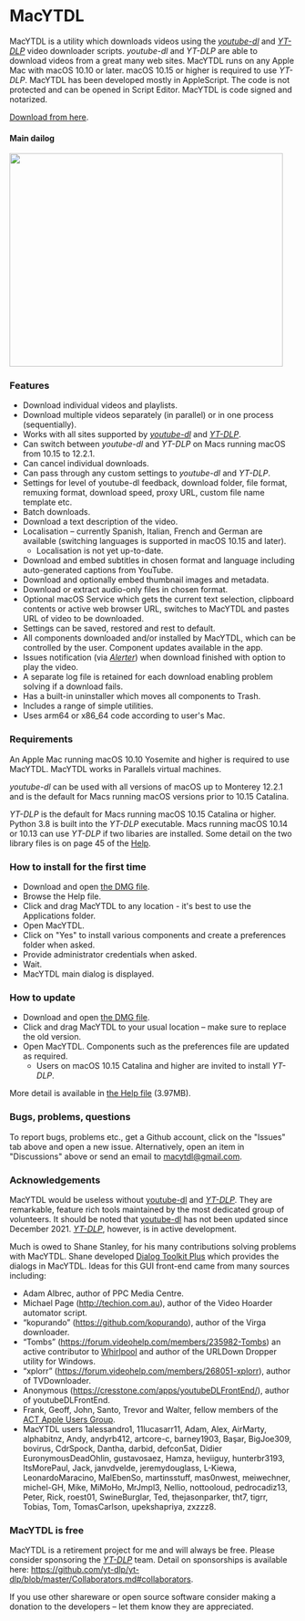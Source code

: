 # MacYTDL

MacYTDL is a utility which downloads videos using the [_youtube-dl_](https://github.com/ytdl-org/youtube-dl) and [_YT-DLP_](https://github.com/yt-dlp/yt-dlp) video downloader scripts. _youtube-dl_ and _YT-DLP_ are able to download videos from a great many web sites. MacYTDL runs on any Apple Mac with macOS 10.10 or later. macOS 10.15 or higher is required to use _YT-DLP_. MacYTDL has been developed mostly in AppleScript. The code is not protected and can be opened in Script Editor. MacYTDL is code signed and notarized.

[Download from here](https://github.com/section83/MacYTDL/releases/download/1.22/MacYTDL-v1.22.dmg).


#### Main dailog

<img src="https://github.com/section83/MacYTDL/blob/master/Images/Main%20-%20v1.21.png" width="480" height="374">

### Features

* Download individual videos and playlists.
* Download multiple videos separately (in parallel) or in one process (sequentially).
* Works with all sites supported by [_youtube-dl_](https://github.com/ytdl-org/youtube-dl) and [_YT-DLP_](https://github.com/yt-dlp/yt-dlp).
* Can switch between _youtube-dl_ and _YT-DLP_ on Macs running macOS from 10.15 to 12.2.1.
* Can cancel individual downloads.
* Can pass through any custom settings to _youtube-dl_ and _YT-DLP_.
* Settings for level of youtube-dl feedback, download folder, file format, remuxing format, download speed, proxy URL, custom file name template etc.
* Batch downloads.
* Download a text description of the video.
* Localisation – currently Spanish, Italian, French and German are available (switching languages is supported in macOS 10.15 and later).
  * Localisation is not yet up-to-date.
* Download and embed subtitles in chosen format and language including auto-generated captions from YouTube.
* Download and optionally embed thumbnail images and metadata.
* Download or extract audio-only files in chosen format.
* Optional macOS Service which gets the current text selection, clipboard contents or active web browser URL, switches to MacYTDL and pastes URL of video to be downloaded.
* Settings can be saved, restored and rest to default.
* All components downloaded and/or installed by MacYTDL, which can be controlled by the user. Component updates available in the app.
* Issues notification (via [*Alerter*](https://github.com/vjeantet/alerter)) when download finished with option to play the video.
* A separate log file is retained for each download enabling problem solving if a download fails.
* Has a built-in uninstaller which moves all components to Trash.
* Includes a range of simple utilities.
* Uses arm64 or x86_64 code according to user's Mac.

### Requirements

An Apple Mac running macOS 10.10 Yosemite and higher is required to use MacYTDL. MacYTDL works in Parallels virtual machines.

_youtube-dl_ can be used with all versions of macOS up to Monterey 12.2.1 and is the default for Macs running macOS versions prior to 10.15 Catalina.

_YT-DLP_ is the default for Macs running macOS 10.15 Catalina or higher. Python 3.8 is built into the _YT-DLP_ executable. Macs running macOS 10.14 or 10.13 can use _YT-DLP_ if two libaries are installed. Some detail on the two library files is on page 45 of the [Help](https://github.com/section83/MacYTDL/blob/master/Images/Help.pdf).

### How to install for the first time

* Download and open [the DMG file](https://github.com/section83/MacYTDL/releases/download/1.22/MacYTDL-v1.22.dmg).
* Browse the Help file.
* Click and drag MacYTDL to any location - it's best to use the Applications folder.
* Open MacYTDL.
* Click on "Yes" to install various components and create a preferences folder when asked.
* Provide administrator credentials when asked.
* Wait.
* MacYTDL main dialog is displayed.

### How to update

* Download and open [the DMG file](https://github.com/section83/MacYTDL/releases/download/1.22/MacYTDL-v1.22.dmg).
* Click and drag MacYTDL to your usual location – make sure to replace the old version.
* Open MacYTDL. Components such as the preferences file are updated as required.
  * Users on macOS 10.15 Catalina and higher are invited to install _YT-DLP_.

More detail is available in [the Help file](https://github.com/section83/MacYTDL/blob/master/Images/Help.pdf) (3.97MB).

### Bugs, problems, questions
To report bugs, problems etc., get a Github account, click on the "Issues" tab above and open a new issue.  Alternatively, open an item in "Discussions" above or send an email to macytdl@gmail.com.

### Acknowledgements

MacYTDL would be useless without [youtube-dl](https://github.com/ytdl-org/youtube-dl) and [_YT-DLP_](https://github.com/yt-dlp/yt-dlp). They are remarkable, feature rich tools maintained by the most dedicated group of volunteers. It should be noted that [youtube-dl](https://github.com/ytdl-org/youtube-dl) has not been updated since December 2021. [_YT-DLP_](https://github.com/yt-dlp/yt-dlp), however, is in active development.

Much is owed to Shane Stanley, for his many contributions solving problems with MacYTDL. Shane developed [Dialog Toolkit Plus](https://latenightsw.com/support/freeware/) which provides the dialogs in MacYTDL. Ideas for this GUI front-end came from many sources including:

* Adam Albrec, author of PPC Media Centre.
* Michael Page (http://techion.com.au), author of the Video Hoarder automator script.
* “kopurando” (https://github.com/kopurando), author of the Virga downloader.
* “Tombs” (https://forum.videohelp.com/members/235982-Tombs) an active contributor to [Whirlpool](www.whirlpool.net.au) and author of the URLDown Dropper utility for Windows.
* “xplorr” (https://forum.videohelp.com/members/268051-xplorr), author of TVDownloader.
* Anonymous (https://cresstone.com/apps/youtubeDLFrontEnd/), author of youtubeDLFrontEnd.
* Frank, Geoff, John, Santo, Trevor and Walter, fellow members of the [ACT Apple Users Group](https://www.actapple.org.au).
* MacYTDL users 1alessandro1, 11lucasarr11, Adam, Alex, AirMarty, alphabitnz, Andy, andyrb412, artcore-c, barney1903, Başar, BigJoe309, bovirus, CdrSpock, Dantha, darbid, defcon5at, Didier EuronymousDeadOhlin, gustavosaez, Hamza, heviiguy, hunterbr3193, ItsMorePaul, Jack, janvdvelde, jeremydouglass, L-Kiewa, LeonardoMaracino, MalEbenSo, martinsstuff, mas0nwest, meiwechner, michel-GH, Mike, MiMoHo, MrJmpl3, Nellio, nottooloud, pedrocadiz13, Peter, Rick, roest01, SwineBurglar, Ted, thejasonparker, tht7, tigrr, Tobias, Tom, TomasCarlson, upekshapriya, zxzzz8.

### MacYTDL is free

MacYTDL is a retirement project for me and will always be free. Please consider sponsoring the [_YT-DLP_](https://github.com/yt-dlp/yt-dlp) team. Detail on sponsorships is available here: https://github.com/yt-dlp/yt-dlp/blob/master/Collaborators.md#collaborators.

If you use other shareware or open source software consider making a donation to the developers – let them know they are appreciated.
